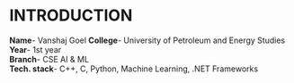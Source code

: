 #                                                           INTRODUCTION
**Name**- Vanshaj Goel
**College**- University of Petroleum and Energy Studies  
**Year**- 1st year  
**Branch**- CSE AI & ML  
**Tech. stack**- C++, C, Python, Machine Learning, .NET Frameworks  

